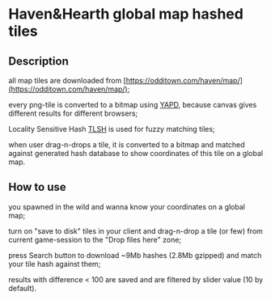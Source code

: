 # Haven&Hearth global map hashed tiles 

## Description 
all map tiles are downloaded from [https://odditown.com/haven/map/](https://odditown.com/haven/map/); 

every png-tile is converted to a bitmap using [YAPD](https://github.com/kyriosli/YAPD), because canvas gives different results for different browsers; 

Locality Sensitive Hash [TLSH](https://github.com/trendmicro/tlsh) is used for fuzzy matching tiles; 

when user drag-n-drops a tile, it is converted to a bitmap and matched against generated hash database to show coordinates of this tile on a global map.

## How to use 
you spawned in the wild and wanna know your coordinates on a global map; 

turn on "save to disk" tiles in your client and drag-n-drop a tile (or few) from current game-session to the "Drop files here" zone; 

press Search button to download ~9Mb hashes (2.8Mb gzipped) and match your tile hash against them; 

results with difference < 100 are saved and are filtered by slider value (10 by default). 
